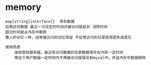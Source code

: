 # memory
	map[string]interface{}	保存数据
	如果这份数据 最近一次设定的时间内被访问就延长 消除时间
	超过时间就从内存中删除
	像人的记忆一样，经常被访问的记忆保留 不经常访问的记录逐渐遗失或遗忘
	
	使用场景
		游戏登陆服务器，最近有访问数据的玩家数据保存在内存一定时间
		等这个用户数据一定时间内不再被访问就保存到mysql中，并且内存中数据删除